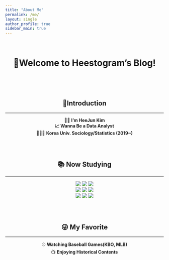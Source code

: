 ```yaml
---
title: "About Me"
permalink: /me/
layout: single
author_profile: true
sidebar_main: true
---
```


<div align="center">

<br>
 
# 👋**Welcome to Heestogram’s Blog!**

<br><br><br>

## 🙌**Introduction**

---

👦🏻 **I’m HeeJun Kim**<br>
**📈 Wanna Be a Data Analyst**<br>
🧑🏻‍🎓 **Korea Univ. Sociology/Statistics (2019~)**

<br><br>

## **📚 Now Studying**

---

  <img src="https://img.shields.io/badge/Python-3776AB?style=flat&logo=Python&logoColor=white"/> <img src="https://img.shields.io/badge/R-276DC3?style=flat&logo=R&logoColor=white"/> <img src="https://img.shields.io/badge/MySQL-4479A1?style=flat&logo=MySQL&logoColor=white"/><br>
  <img src="https://img.shields.io/badge/Git-F05032?style=flat&logo=Git&logoColor=white"/> <img src="https://img.shields.io/badge/scikit-learn-F7931E?style=flat&logo=scikit-learn&logoColor=white"/> <img src="https://img.shields.io/badge/TensorFlow-FF6F00?style=flat&logo=TensorFlow&logoColor=white"/><br>
  <img src="https://img.shields.io/badge/HTML5-E34F26?style=flat&logo=HTML5&logoColor=white"/> <img src="https://img.shields.io/badge/CSS3-1572B6?style=flat&logo=CSS3&logoColor=white"/> <img src="https://img.shields.io/badge/JavaScript-F7DF1E?style=flat&logo=JavaScript&logoColor=white"/>


<br><br>

## 😜 **My Favorite**

---

⚾ **Watching Baseball Games(KBO, MLB)**<br>
📺 **Enjoying Historical Contents**





  
</div>
